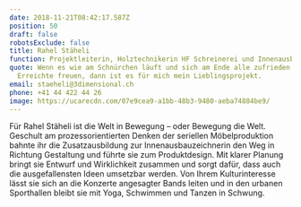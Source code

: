 ```yaml
---
date: 2018-11-21T08:42:17.587Z
position: 50
draft: false
robotsExclude: false
title: Rahel Stäheli
function: Projektleiterin, Holztechnikerin HF Schreinerei und Innenausbau
quote: Wenn es wie am Schnürchen läuft und sich am Ende alle zufrieden über das
  Erreichte freuen, dann ist es für mich mein Lieblingsprojekt.
email: staeheli@3dimensional.ch
phone: +41 44 422 44 26
image: https://ucarecdn.com/07e9cea9-a1bb-48b3-9480-aeba74884be9/
---
```

Für Rahel Stäheli ist die Welt in Bewegung – oder Bewegung die Welt. Geschult am prozessorientierten Denken der seriellen Möbelproduktion bahnte ihr die Zusatzausbildung zur Innenausbauzeichnerin den Weg in Richtung Gestaltung und führte sie zum Produktdesign. Mit klarer Planung bringt sie Entwurf und Wirklichkeit zusammen und sorgt dafür, dass auch die ausgefallensten Ideen umsetzbar werden. Von Ihrem Kulturinteresse lässt sie sich an die Konzerte angesagter Bands leiten und in den urbanen Sporthallen bleibt sie mit Yoga, Schwimmen und Tanzen in Schwung.
